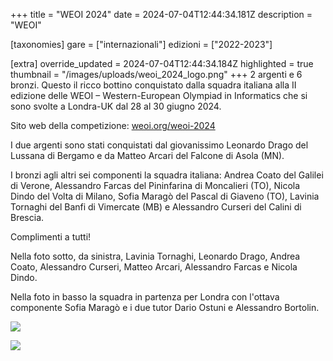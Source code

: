 +++
title = "WEOI 2024"
date = 2024-07-04T12:44:34.181Z
description = "WEOI"

[taxonomies]
gare = ["internazionali"]
edizioni = ["2022-2023"]

[extra]
override_updated = 2024-07-04T12:44:34.184Z
highlighted = true
thumbnail = "/images/uploads/weoi_2024_logo.png"
+++
2 argenti e 6 bronzi. Questo il ricco bottino conquistato dalla squadra italiana alla II edizione delle WEOI – Western-European Olympiad in Informatics che si sono svolte a Londra-UK dal 28 al 30 giugno 2024.

<!-- more -->

Sito web della competizione: [weoi.org/weoi-2024](https://weoi.org/weoi-2024/)

I due argenti sono stati conquistati dal giovanissimo Leonardo Drago del Lussana di Bergamo e da Matteo Arcari del Falcone di Asola (MN).

I bronzi agli altri sei componenti la squadra italiana: Andrea Coato del Galilei di Verone, Alessandro Farcas del Pininfarina di Moncalieri (TO), Nicola Dindo del Volta di Milano, Sofia Maragò del Pascal di Giaveno (TO), Lavinia Tornaghi del Banfi di Vimercate (MB) e Alessandro Curseri del Calini di Brescia.

Complimenti a tutti!

Nella foto sotto, da sinistra, Lavinia Tornaghi, Leonardo Drago, Andrea Coato, Alessandro Curseri, Matteo Arcari, Alessandro Farcas e Nicola Dindo.

Nella foto in basso la squadra in partenza per Londra con l'ottava componente Sofia Maragò e i due tutor Dario Ostuni e Alessandro Bortolin.

![](/images/uploads/photo_weoi-ritoccata.jpg)

![](/images/uploads/in-partenza-per-londra.jpg)
